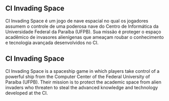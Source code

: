 ## CI Invading Space

CI Invading Space é um jogo de nave espacial no qual os jogadores assumem o controle de uma poderosa nave do Centro de Informática da Universidade Federal da Paraíba (UFPB). Sua missão é proteger o espaço acadêmico de invasores alienígenas que ameaçam roubar o conhecimento e tecnologia avançada desenvolvidos no CI.


## CI Invading Space

CI Invading Space is a spaceship game in which players take control of a powerful ship from the Computer Center of the Federal University of Paraíba (UFPB). Their mission is to protect the academic space from alien invaders who threaten to steal the advanced knowledge and technology developed at the CI.

